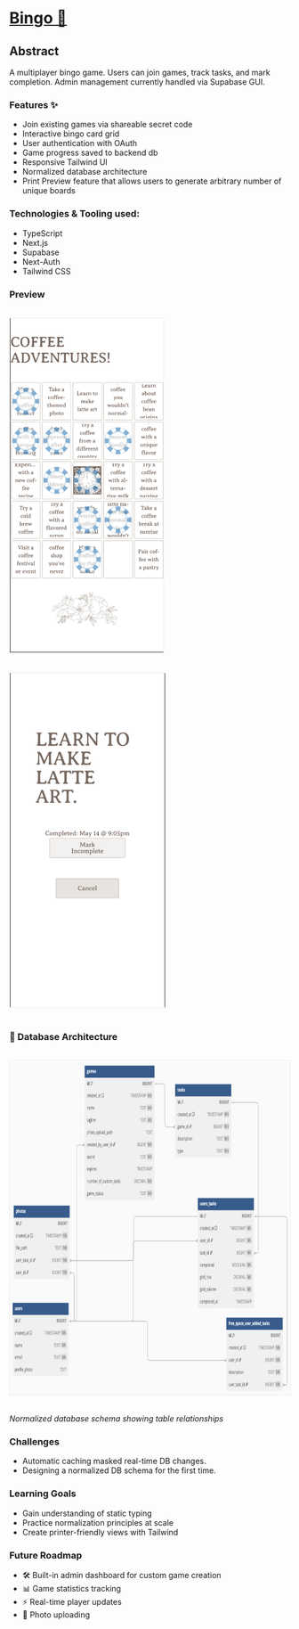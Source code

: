 # [Bingo 🎯](https://bingo.espressogoddess.dev)

## Abstract
A multiplayer bingo game. Users can join games, track tasks, and mark completion. Admin management currently handled via Supabase GUI.

### Features ✨
- Join existing games via shareable secret code
- Interactive bingo card grid
- User authentication with OAuth
- Game progress saved to backend db
- Responsive Tailwind UI
- Normalized database architecture
- Print Preview feature that allows users to generate arbitrary number of unique boards

### Technologies & Tooling used:
- TypeScript
- Next.js
- Supabase
- Next-Auth
- Tailwind CSS

### Preview
<div>
  <img src="./assets/gameBoard.png" alt="Screenshot of Bingo Gameboard" style="height:600px; width:auto; border:1px solid #eee; margin:1rem 0;" />
  <img src="./assets/singleTask.png" alt="Screenshot of Single Task Details" style="height:600px; width:auto; border:1px solid #eee; margin:1rem 0;" />
</div>

### 🧩 Database Architecture
<div>
  <img src="./assets/DB.png" alt="Database Schema Visualization" style="height:600px; width:auto; border:1px solid #eee; margin:1rem 0;" />
  <p><em>Normalized database schema showing table relationships</em></p>
</div>

### Challenges
- Automatic caching masked real-time DB changes.
- Designing a normalized DB schema for the first time.

### Learning Goals
- Gain understanding of static typing
- Practice normalization principles at scale
- Create printer-friendly views with Tailwind

### Future Roadmap
- 🛠️ Built-in admin dashboard for custom game creation
- 📊 Game statistics tracking
- ⚡ Real-time player updates
- 📸 Photo uploading
